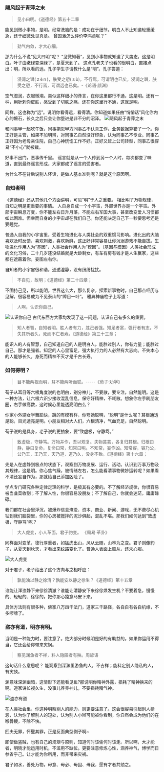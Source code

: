 ### 飓风起于青萍之末

> 见小曰明。《道德经》第五十二章

能见到微小事物，是明。经常洗脑的是：成功在于细节。明白人不止知道轻重缓急，还于细微处见真章。
曾国藩怎么评价李鸿章呢？”

> 劲气内敛，才大心细。


那为什么不说“见大曰明”呢？
“见微知著”，见到小事物就知道了大势态，这是明白。叶子由嫩绿变深绿了，是夏天到了。
这点孔老夫子也看的很明白，直接点出：明，所以看的远。孔子学生子请教什么是“明”。孔子答道：
> 浸润之谮(ｚèｎ)，肤受之愬(ｓù)，不行焉，可谓明也已矣。浸润之谮，肤受之愬，不行焉，可谓远也已矣。-《论语·颜渊》

空气湿润，衣服微潮。类似这样细小的谗言，在你这里都行不通，这是明。还有一种，用针刺你皮肤，感受到了切肤之痛，还在你这里行不通，这就是明。

同样，这也称为“远”。说明你看得远，看得清。你知道如果任由“悄悄话”风化你内心的磐石，长久之后只会让你堕进是非不分的沼泽。
![飓风起于青萍之末](https://github.com/WangYuBo/Writing/blob/master/imgs/qingping.jpg)

和同事甲一起吃午饭，同事抱怨甲方同事乙不认真工作，业务数据算错了一个。你正好是主管，如果不加明辨，对同事乙自然没好印象，认为同事乙不专业。同事乙正好因为老母亲住院，自己心神恍惚工作不好。正好又赶上公司转型，同事乙很容易“不小心”就被裁。

好事不出门，恶事传千里。
谣言就是从一个人传到另一个人时，每次都变了味道，直到最终谣言形成，大家都成了谣言的受害者。

为什么不在背后说别人坏话，是做人基本准则呢？就是这个原因啊。

 
### 自知者明
《道德经》还从其他几个方面讲明，可见“明”于人之重要。
相比明了万物规律，自知之明是更重要的事情。
人自身自成一个小宇宙，外部世界亦是一个宇宙。外部宇宙瞬息万变，你不能左右日升月落，不能左右军国大事，甚至改变爱人习惯都如此困难。但幸而自身的小宇宙却在我们自己。你还能决定自己下一秒要思考还是要睡觉。

普通人自我的小宇宙里，受着生物进化与人类社会的双重惯习影响。进化出的大脑喜欢及时反馈，喜欢刺激，喜欢新鲜，这正好非常容易让你沉溺游戏不能自拔。生物进化作用人为“基因”，人类社会作用人为“模因”。（[基因与模因](https://book.douban.com/review/8273592/)）人类社会形成的文化习俗，二十几岁还没结婚就是大龄剩女，有车有房有钱才是人生赢家，这些都在遮蔽着你，妄图左右你。

自知者的小宇宙很和谐，通透澄静，没有纷纷扰扰。
 
> 不自见，故明；《道德经》第二十四章；

不固持己见，所以能明。世界这么大，那么复杂，探索新事物时，自己那点经历与见解，很容易成为不见泰山的“障目一叶”。
雅典神庙柱子上写道：
> 人啊，认识你自己。

![认识你自己](https://github.com/WangYuBo/Writing/blob/master/imgs/know-yourself.jpg)
古代东西方大家均发现了这一问题，认识自己有多么的重要。

> 知人者智，自知者明。胜人者有力，胜己者强。知足者富，强行者有志，不失其所者久，死而不亡者寿。《道德经》第三十三章；

能识人的人有智慧，自己知道自己的人是明白人。能胜过别人，你有力量；能胜过自己，那才是强者。知足的人心里富足，强大执行力的人必然有大志向。不失本心的人能够长久，身死而精神不灭才是千古长寿。




### 如何得明？


> 目不能两视而明，耳不能两听而聪。-----《荀子·劝学》

荀子从耳目等六根角度说的也明白，别分神儿，不要散，要专注，自然能明。这是一种方法，让六根六识少接收混乱信息，保守好精神，不耗散。想象你左手刷朋友圈，右手做高数，这时候心里能透亮明白么？

你家小外甥女学舞蹈快，跳的有模有样，你夸她聪明，“聪明”是什么呢？耳根通透是聪，目光透亮是明。小朋友相对大人们，六根清净，气血充足，自然聪明。


荀子说的是具身，老子说的更抽象，要“致虚极，守静笃。”

> 致虚极，守静笃。万物并作，吾以观复。夫物芸芸，各复归其根。归根曰静，静曰复命，复命曰常，知常曰明。不知常，妄作凶。知常容，容乃公，公乃王，王乃天，天乃道，道乃久，没身不殆。《道德经》第十六章；

先是人在虚静到极点的状态下，观察到万物发展、运行、活动。认识到万事万物及其规律，这是明。你心焦气躁，被情绪左右，怎么能看清事物微妙运转呢？如果看不清还妄自作为，那就给自己添加凶险了。

学点专门研究各种定律定理的科学，是极其有必要的。不了解经济规律，你很容易被当韭菜收割；不了解人性，你很容易没朋友；不了解自己，你就会迷茫，庸庸碌碌。

我们都在社会里浮沉，被爆炸信息淹没，资本、商业、新闻、游戏，无不费尽心机钻到我们脑袋里，你的心房被搅拌的泥沙俱起，混乱不堪。那我们如何达到“致虚极，守静笃”呢？

> 大人虎变，小人革面，君子豹变。 《周易·革卦》

同样面对变革，德行厚重者，如猛虎出山，风从云随，山林为之变。君子则像豹子，从夏天到秋天，才看出来纹路变化了。普通人表面上顺从，还未心服。

![大人虎变](https://github.com/WangYuBo/Writing/blob/master/imgs/tiger.jpg)

对于君子，老子给出了这个方向与之相呼应：

>孰能浊以静之徐清？孰能安以静之徐生？《道德经》第十五章

谁能让浑浊静下来徐徐清澈？谁能让清静安下来徐徐焕发生机？不要着急，慢慢的、轻轻的、徐徐的，把你那心猿意马安下来。

具体方法则有很多种，佛家八万四千法门，道家三千路径，各自自有各自机缘，不多啰嗦了。

### 盗亦有道，明亦有明。
当明是一种能力时，要注意了。绝大部分时候明是好的有助益的，如果你运用不得当，它还会给你带来灾祸。

> 察见渊鱼者不祥，料人隐匿者有殃。周谚语

这句话什么意思呢？
能观察到深渊里游鱼的人，不吉祥；能料定别人隐私的人，有灾殃。

渊意味深渊幽暗，这情形下还能看见鱼?那说明你精神外露，损耗了精神换来的啊。道家讲长视久生，没事儿养养神儿，不要损耗精气神。

![盗亦有道](https://github.com/WangYuBo/Writing/blob/master/imgs/cloud-sea.jpg)

在人类社会里，你这种明察别人的能力，则更要注意了。这会很容易引起别人猜忌，认为你了解别人的短处，认为别人小辫可能被你看到，你自然会成为他们的在喉骨鲠，不除不快。

匹夫无罪，怀璧其罪，正是反面典型例子啊~

即使做盗贼，也有自己的规矩与原则，知道何时该偷何时该走。所以啊，大才能者，明晓才能运用时机，不滥用不缺位。更要注意修炼心性，涵养神气，博学而日参省乎己。让才能为你所用，而非带来灾祸。

君子如水，善处万物，毋意、毋必、毋固、毋我，愿有才者共勉之。



